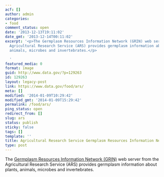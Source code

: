 ```yaml
---
acf: []
author: admin
categories:
- food
comment_status: open
date: '2013-12-13T19:11:02'
date_gmt: '2013-12-14T00:11:02'
excerpt: '<p>The Germplasm Resources Information Network (GRIN) web server from the
  Agricultural Research Service (ARS) provides germplasm information about plants,
  animals, microbes and invertebrates.</p>

  '
featured_media: 0
format: image
guid: http://www.data.gov/?p=129263
id: 129263
layout: legacy-post
link: https://www.data.gov/food/ars/
meta: []
modified: '2014-01-09T10:29:42'
modified_gmt: '2014-01-09T15:29:42'
permalink: /food/ars/
ping_status: open
redirect_from: []
slug: ars
status: publish
sticky: false
tags: []
template: ''
title: Agricultural Research Service Germplasm Resources Information Network
type: post
---
```

The [Germplasm Resources Information Network (GRIN)](http://www.ars-grin.gov/npgs/) web server from the Agricultural Research Service (ARS) provides germplasm information about plants, animals, microbes and invertebrates.


